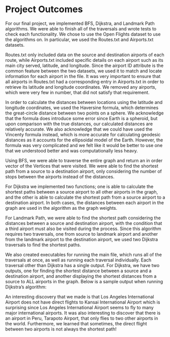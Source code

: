 # Project Outcomes

For our final project, we implemented BFS, Dijkstra, and Landmark Path algorithms. We were able to finish all of the traversals and wrote tests to check each functionality. We chose to use the Open Flights dataset to use the algorithms on. In particular, we used the Routes.txt and Airports.txt datasets. 

Routes.txt only included data on the source and destination airports of each route, while Airports.txt included specific details on each airport such as its main city served, latitude, and longitude. Since the airport ID attribute is the common feature between the two datasets, we used it to match and locate information for each airport in the file. It was very important to ensure that all airports in Routes.txt had a corresponding entry in Airports.txt in order to retrieve its latitude and longitude coordinates. We removed any airports, which were very few in number, that did not satisfy that requirement. 

In order to calculate the distances between locations using the latitude and longitude coordinates, we used the Haversine formula, which determines the great-circle distance between two points on a sphere. We acknowledge that the formula does introduce some error since Earth is a spheroid, but upon comparison with the true distances, our calculated distances are relatively accurate. We also acknowledge that we could have used the Vincenty formula instead, which is more accurate for calculating geodesic distances as it accounts for the ellipsoidal model of the Earth. However, the formula was very complicated and we felt like it would be better to use one that we understood better and was computationally less heavy.  

Using BFS, we were able to traverse the entire graph and return an in order vector of the Vertices that were visited. We were able to find the shortest path from a source to a destination airport, only considering the number of stops between the airports instead of the distances. 

For Dijkstra we implemented two functions; one is able to calculate the shortest paths between a source airport to all other airports in the graph, and the other is able to calculate the shortest path from a source airport to a destination airport. In both cases, the distances between each airport in the graph are used in the algorithm as the graph weights. 

For Landmark Path, we were able to find the shortest path considering the distances between a source and destination airport, with the condition that a third airport must also be visited during the process. Since this algorithm requires two traversals, one from source to landmark airport and another from the landmark airport to the destination airport, we used two Dijkstra traversals to find the shortest paths. 

We also created executables for running the main file, which runs all of the traversals at once, as well as running each traversal individually. Each traversal other than Dijkstra has a single output. For Dijkstra, we have two outputs, one for finding the shortest distance between a source and a destination airport, and another displaying the shortest distances from a source to ALL airports in the graph. Below is a sample output when running Dijkstra’s algorithm:




An interesting discovery that we made is that Los Angeles International Airport does not have direct flights to Kansai International Airport which is surprising since Los Angeles International Airport seems to fly to many major international airports. It was also interesting to discover that there is an airport in Peru, Tarapoto Airport, that only flies to two other airports in the world. Furthermore, we learned that sometimes, the direct flight between two airports is not always the shortest path!
